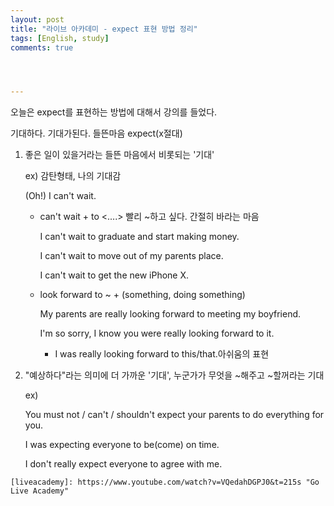 ```yaml
---
layout: post
title: "라이브 아카데미 - expect 표현 방법 정리"
tags: [English, study]
comments: true




---
```


오늘은 expect를 표현하는 방법에 대해서 강의를 들었다.



기대하다. 기대가된다. 들뜬마음 expect(x절대)

1. 좋은 일이 있을거라는 들뜬 마음에서 비롯되는 '기대'

   ex) 감탄형태, 나의 기대감

   (Oh!) I can't wait.

   - can't wait + to <....>  빨리 ~하고 싶다. 간절히 바라는 마음

     I can't wait to graduate and start making money.

     I can't wait to move out of my parents place.

     I can't wait to get the new iPhone X.

   - look forward to ~ + (something, doing something)

     My parents are really looking forward to meeting my boyfriend.

     I'm so sorry, I know you were really looking forward to it.

     * I was really looking forward to this/that.아쉬움의 표현

2. "예상하다"라는 의미에 더 가까운 '기대', 누군가가 무엇을 ~해주고 ~할꺼라는 기대

   ex)

   You must not / can't / shouldn't expect your parents to do everything for you.

   I was expecting everyone to be(come) on time.

   I don't really expect everyone to agree with me.



```
[liveacademy]: https://www.youtube.com/watch?v=VQedahDGPJ0&t=215s "Go Live Academy"
```



